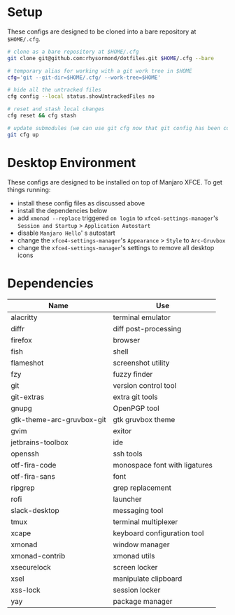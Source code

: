 # Setup

These configs are designed to be cloned into a bare repository at `$HOME/.cfg`.

```bash
# clone as a bare repository at $HOME/.cfg
git clone git@github.com:rhysormond/dotfiles.git $HOME/.cfg --bare

# temporary alias for working with a git work tree in $HOME
cfg='git --git-dir=$HOME/.cfg/ --work-tree=$HOME'

# hide all the untracked files
cfg config --local status.showUntrackedFiles no

# reset and stash local changes
cfg reset && cfg stash

# update submodules (we can use git cfg now that git config has been copied)
git cfg up
```

# Desktop Environment

These configs are designed to be installed on top of Manjaro XFCE.
To get things running:
 - install these config files as discussed above
 - install the dependencies below
 - add `xmonad --replace` triggered `on login` to `xfce4-settings-manager`'s `Session and Startup` > `Application Autostart`
 - disable `Manjaro Hello`' s autostart
 - change the `xfce4-settings-manager`'s `Appearance` > `Style` to `Arc-Gruvbox`
 - change the `xfce4-settings-manager`'s settings to remove all desktop icons

# Dependencies

| Name                      | Use                            |
| ------------------------- | ------------------------------ |
| alacritty                 | terminal emulator              |
| diffr                     | diff post-processing           |
| firefox                   | browser                        |
| fish                      | shell                          |
| flameshot                 | screenshot utility             |
| fzy                       | fuzzy finder                   |
| git                       | version control tool           |
| git-extras                | extra git tools                |
| gnupg                     | OpenPGP tool                   |
| gtk-theme-arc-gruvbox-git | gtk gruvbox theme              |
| gvim                      | exitor                         |
| jetbrains-toolbox         | ide                            |
| openssh                   | ssh tools                      |
| otf-fira-code             | monospace font with ligatures  |
| otf-fira-sans             | font                           |
| ripgrep                   | grep replacement               |
| rofi                      | launcher                       |
| slack-desktop             | messaging tool                 |
| tmux                      | terminal multiplexer           |
| xcape                     | keyboard configuration tool    |
| xmonad                    | window manager                 |
| xmonad-contrib            | xmonad utils                   |
| xsecurelock               | screen locker                  |
| xsel                      | manipulate clipboard           |
| xss-lock                  | session locker                 |
| yay                       | package manager                |

